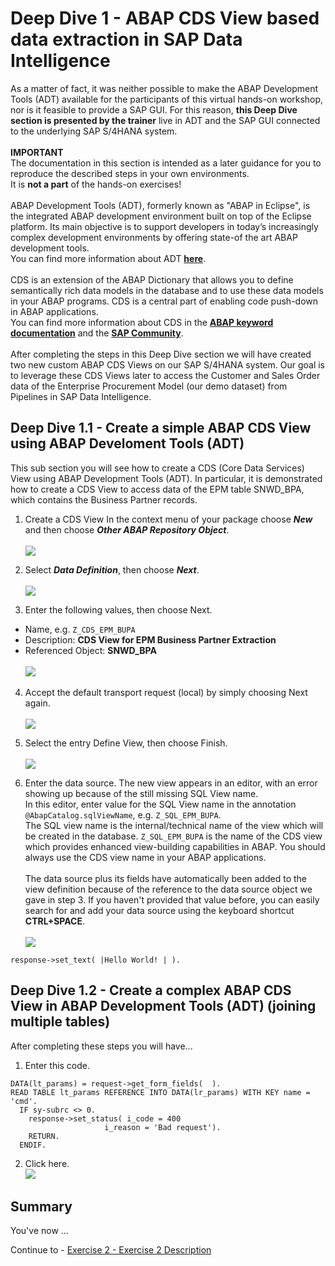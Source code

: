 # Deep Dive 1 - ABAP CDS View based data extraction in SAP Data Intelligence

As a matter of fact, it was neither possible to make the ABAP Development Tools (ADT) available for the participants of this virtual hands-on workshop, nor is it feasible to provide a SAP GUI. For this reason, **this Deep Dive section is presented by the trainer** live in ADT and the SAP GUI connected to the underlying SAP S/4HANA system.<br>
<br>
**IMPORTANT**<br>
The documentation in this section is intended as a later guidance for you to reproduce the described steps in your own environments.<br>
It is **not a part** of the hands-on exercises!<br>
<br>
ABAP Development Tools (ADT), formerly known as "ABAP in Eclipse", is the integrated ABAP development environment built on top of the Eclipse platform. Its main objective is to support developers in today’s increasingly complex development environments by offering state-of the art ABAP development tools.<br>
You can find more information about ADT **[here](https://tools.hana.ondemand.com/#abap)**.<br>
<br>
CDS is an extension of the ABAP Dictionary that allows you to define semantically rich data models in the database and to use these data models in your ABAP programs. CDS is a central part of enabling code push-down in ABAP applications.<br>
You can find more information about CDS in the **[ABAP keyword documentation](https://help.sap.com/doc/abapdocu_751_index_htm/7.51/en-US/abencds.htm)** and the **[SAP Community](https://community.sap.com/topics/abap)**.<br>
<br>
After completing the steps in this Deep Dive section we will have created two new custom ABAP CDS Views on our SAP S/4HANA system. Our goal is to leverage these CDS Views later to access the Customer and Sales Order data of the Enterprise Procurement Model (our demo dataset) from Pipelines in SAP Data Intelligence.

## Deep Dive 1.1 - Create a simple ABAP CDS View using ABAP Develoment Tools (ADT)

This sub section you will see how to create a CDS (Core Data Services) View using ABAP Development Tools (ADT). In particular, it is demonstrated how to create a CDS View to access data of the EPM table SNWD_BPA, which contains the Business Partner records.

1. Create a CDS View
In the context menu of your package choose ***New*** and then choose ***Other ABAP Repository Object***.<br><br>
![](/exercises/dd1/images/1-001a.JPG)

2.	Select ***Data Definition***, then choose ***Next***.<br><br>
![](/exercises/dd1/images/1-002a.JPG)

3. Enter the following values, then choose Next.
- Name, e.g. ```Z_CDS_EPM_BUPA```
- Description: **CDS View for EPM Business Partner Extraction**
- Referenced Object: **SNWD_BPA**<br><br>
![](/exercises/dd1/images/1-003a.JPG)

4.	Accept the default transport request (local) by simply choosing Next again.<br><br>
![](/exercises/dd1/images/1-004a.JPG)

5.	Select the entry Define View, then choose Finish.<br><br>
![](/exercises/dd1/images/1-005a.JPG)

6.	Enter the data source. The new view appears in an editor, with an error showing up because of the still missing SQL View name.<br>
In this editor, enter value for the SQL View name in the annotation ```@AbapCatalog.sqlViewName```, e.g. ```Z_SQL_EPM_BUPA```.<br>
The SQL view name is the internal/technical name of the view which will be created in the database. 
```Z_SQL_EPM_BUPA``` is the name of the CDS view which provides enhanced view-building capabilities in ABAP. 
You should always use the CDS view name in your ABAP applications.<br><br>
The data source plus its fields have automatically been added to the view definition because of the reference to the data source object we gave in step 3.
If you haven't provided that value before, you can easily search for and add your data source using the keyboard shortcut **CTRL+SPACE**.
<br><br>
![](/exercises/dd1/images/1-006a.JPG)




















```abap
response->set_text( |Hello World! | ). 
```



## Deep Dive 1.2 - Create a complex ABAP CDS View in ABAP Development Tools (ADT) (joining multiple tables)

After completing these steps you will have...

1.	Enter this code.
```abap
DATA(lt_params) = request->get_form_fields(  ).
READ TABLE lt_params REFERENCE INTO DATA(lr_params) WITH KEY name = 'cmd'.
  IF sy-subrc <> 0.
    response->set_status( i_code = 400
                     i_reason = 'Bad request').
    RETURN.
  ENDIF.

```

2.	Click here.
<br>![](/exercises/ex1/images/01_02_0010.png)


## Summary

You've now ...

Continue to - [Exercise 2 - Exercise 2 Description](../ex2/README.md)


